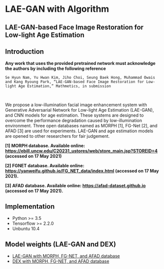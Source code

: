 # LAE-GAN with Algorithm

## LAE-GAN-based Face Image Restoration for Low-light Age Estimation

## Introduction

**Any work that uses the provided pretrained network must acknowledge the authors by including the following reference**

    Se Hyun Nam, Yu Hwan Kim, Jiho Choi, Seung Baek Hong, Muhammad Owais and Kang Ryoung Park, “LAE-GAN-based Face Image Restoration for Low-light Age Estimation,” Mathmetics, in submission 
<br/>

We propose a low-illumination facial image enhancement system with Generative Adversarial Network for Low-light Age Estimation (LAE-GAN), and CNN models for age estimation. These systems are designed to overcome the performance degradation caused by low-illumination environment. Three open databases named as MORPH [1], FG-Net [2], and AFAD [3] are used for experiments. LAE-GAN and age estimation models are opened to other researchers for fair judgement.
<br/>

**[1] MORPH database. Available online: https://ebill.uncw.edu/C20231_ustores/web/store_main.jsp?STOREID=4 (accessed on 17 May 2021)**
<br/>

**[2] FGNET database. Available online: https://yanweifu.github.io/FG_NET_data/index.html (accessed on 17 May 2021).**
<br/>

**[3] AFAD database. Available online: https://afad-dataset.github.io (accessed on 17 May 2021).**
<br/>

## Implementation
* Python >= 3.5
* Tensorflow >= 2.2.0
* Unbuntu 10.4

## Model weights (LAE-GAN and DEX)
* [LAE-GAN with MORPH, FG-NET, and AFAD database](https://drive.google.com/drive/folders/14l0EtfDaIeMeamQuoIRN6sPqp1-WLbTN?usp=sharing)
* [DEX with MORPH, FG-NET, and AFAD database](https://drive.google.com/drive/folders/1zGB3G2MUJftM4AYuncJU66n6QVXdomVD?usp=sharing)
